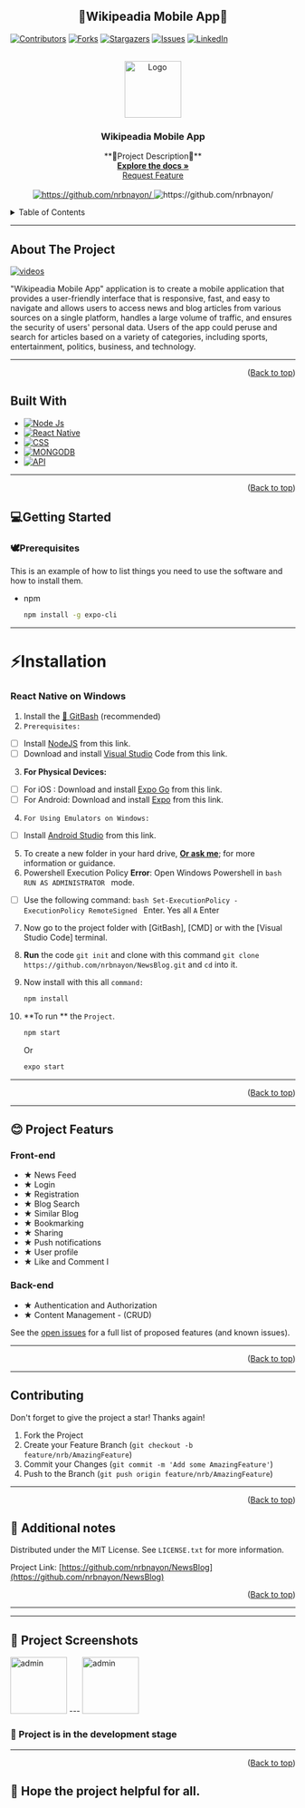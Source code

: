 <h2 align="center">🔑Wikipeadia Mobile App🔑</h2>

<a name="readme-top"></a>

[![Contributors][contributors-shield]][contributors-url]
[![Forks][forks-shield]][forks-url]
[![Stargazers][stars-shield]][stars-url]
[![Issues][issues-shield]][issues-url]
[![LinkedIn][linkedin-shield]][linkedin-url]

<!-- PROJECT LOGO -->
<br />
<div align="center">
  <a href="https://github.com/nrbnayon/NewsBlog">
    <img src="assets/image2.jpg" alt="Logo" width="100" height="100">
  </a>

<h3 align="center">Wikipeadia Mobile App</h3>

  <p align="center">
   **📝Project Description📝**
    <br />
    <a href="https://github.com/nrbnayon/NewsBlog"><strong>Explore the docs »</strong></a>
    <br />
    <a href="https://github.com/nrbnayon/NewsBlog/issues">Request Feature</a>
    <br />
    <br />
    <a>
      <a href="">
        <a href="">
    <img src="https://img.shields.io/github/issues-pr/Josee9988/project-template?color=0088ff&style=for-the-badge&logo=github" alt="https://github.com/nrbnayon/"/>
    </a>
    <img src="https://img.shields.io/badge/use%20this-template-blue?logo=github-sponsors&style=for-the-badge&color=green" alt="https://github.com/nrbnayon/">
  </a>
  </p>
</div>



<!-- TABLE OF CONTENTS -->
<details>
  <summary>Table of Contents</summary>
  <ol>
    <li>
      <a href="#about-the-project">About The Project</a>
      <ul>
        <li><a href="#built-with">Built With</a></li>
      </ul>
    </li>
    <li>
      <a href="#getting-started">Getting Started</a>
      <ul>
        <li><a href="#prerequisites">Prerequisites</a></li>
        <li><a href="#installation">Installation</a></li>
      </ul>
    </li>
    <li><a href="#usage">Usage</a></li>
    <li><a href="#roadmap">Roadmap</a></li>
    <li><a href="#contributing">Contributing</a></li>
    <li><a href="#license">License</a></li>
    <li><a href="#contact">Contact</a></li>
    <li><a href="#acknowledgments">Acknowledgments</a></li>
  </ol>
</details>


---
<!-- ABOUT THE PROJECT -->
## About The Project

[![videos][product-screenshot]](https://example.com)

"Wikipeadia Mobile App" application is to create a mobile application that provides a user-friendly interface that is responsive, fast, and easy to navigate and allows users to access news and blog articles from various sources on a single platform, handles a large volume of traffic, and ensures the security of users' personal data. Users of the app could peruse and search for articles based on a variety of categories, including sports, entertainment, politics, business, and technology.

---
<p align="right">(<a href="#readme-top">Back to top</a>)</p>

## Built With

* [![Node Js][Node.js]][Node-url]
* [![React Native][React.js]][React-url]
* [![CSS][Vue.js]][Vue-url]
* [![MONGODB][Angular.io]][Angular-url]
* [![API][Svelte.dev]][Svelte-url]

---
<p align="right">(<a href="#readme-top">Back to top</a>)</p>

<!-- GETTING STARTED -->
## 💻Getting Started

  ### 🕊️Prerequisites
This is an example of how to list things you need to use the software and how to install them.
* npm
  ```sh
  npm install -g expo-cli
  ```
---
# ⚡Installation
### React Native on Windows
1. Install the [🤖 GitBash](https://git-scm.com/downloads) (recommended)
2. `Prerequisites:` 
- [ ] Install [NodeJS](https://nodejs.org/dist/v14.17.3/node-v14.17.3-x64.msi) from this link.
- [ ] Download and install [Visual Studio](https://code.visualstudio.com/docs/?dv=win) Code from this link.
3. **For Physical Devices:**
- [ ] For iOS : Download and install [Expo Go](https://apps.apple.com/us/app/expo-go/id982107779) from this link.
- [ ] For Android: Download and install [Expo](https://play.google.com/store/apps/details?id=host.exp.exponent&hl=en&gl=US) from this link.
4. `For Using Emulators on Windows:` 
- [ ] Install [Android Studio](https://r5---sn-npoeene6.gvt1.com/edgedl/android/studio/install/2022.1.1.20/android-studio-2022.1.1.20-windows.exe?mh=_v&pl=24&shardbypass=sd&redirect_counter=1&cm2rm=sn-fja-q5je76&req_id=c084d920d2a608c0&cms_redirect=yes&mip=103.150.49.2&mm=42&mn=sn-npoeene6&ms=onc&mt=1675283401&mv=u&mvi=5&rmhost=r2---sn-npoeene6.gvt1.com&smhost=r4---sn-npoldne7.gvt1.com) from this link.
5. To create a new folder in your hard drive, **[Or ask me](https://www.facebook.com/nay.on.ii/)**; for more information or guidance.
6. Powershell Execution Policy **Error**:
Open Windows Powershell in ```bash RUN AS ADMINISTRATOR ``` mode.
- [ ] Use the following command:
    ```bash Set-ExecutionPolicy -ExecutionPolicy RemoteSigned ``` Enter.
    Yes all  ```A```  Enter
7. Now go to the project folder with [GitBash], [CMD] or with the [Visual Studio Code] terminal.
8. **Run** the code `git init` and clone with this command `git clone https://github.com/nrbnayon/NewsBlog.git` and `cd` into it.
9. Now install with this all `command:`
    ```bash
    npm install
    ```
10. **To run ** the `Project`.

    ```bash
    npm start
    ```
    Or
    ```bash
    expo start
    ```



---
<p align="right">(<a href="#readme-top">Back to top</a>)</p>


---
## 😊 Project Featurs
### Front-end
- ★ News Feed
- ★ Login
- ★ Registration
- ★ Blog Search
- ★ Similar Blog
- ★ Bookmarking
- ★ Sharing
- ★ Push notifications
- ★ User profile
- ★ Like and Comment
l
### Back-end
- ★ Authentication and Authorization
- ★ Content Management - (CRUD)

See the [open issues](https://github.com/nrbnayon/NewsBlog/issues) for a full list of proposed features (and known issues).

---
<p align="right">(<a href="#readme-top">Back to top</a>)</p>

---
<!-- CONTRIBUTING -->
## Contributing



Don't forget to give the project a star! Thanks again!

1. Fork the Project
2. Create your Feature Branch (`git checkout -b feature/nrb/AmazingFeature`)
3. Commit your Changes (`git commit -m 'Add some AmazingFeature'`)
4. Push to the Branch (`git push origin feature/nrb/AmazingFeature`)


---
<p align="right">(<a href="#readme-top">Back to top</a>)</p>

## 📝 **Additional notes**


Distributed under the MIT License. See `LICENSE.txt` for more information.

Project Link: [https://github.com/nrbnayon/NewsBlog](https://github.com/nrbnayon/NewsBlog)

<p align="right">(<a href="#readme-top">Back to top</a>)</p>

---

---

## 📸 **Project Screenshots**


<img src="assets/admin.png" alt="admin" width="100" height="100">
---
<img src="assets/admin2.png" alt="admin" width="100" height="100">


<p align="center">

### 🔖 Project is in the development stage
</p>

---
<p align="right">(<a href="#readme-top">Back to top</a>)</p>

## 🎉 Hope the project helpful for all.


[contributors-shield]: https://img.shields.io/github/contributors/nrbnayon/NewsBlog.svg?style=for-the-badge
[contributors-url]: https://github.com/github_username/NewsBlog/graphs/contributors
[forks-shield]: https://img.shields.io/github/forks/github_username/NewsBlog.svg?style=for-the-badge
[forks-url]: https://github.com/github_username/NewsBlog/network/members
[stars-shield]: https://img.shields.io/github/stars/github_username/NewsBlog.svg?style=for-the-badge
[stars-url]: https://github.com/github_username/NewsBlog/stargazers
[issues-shield]: https://img.shields.io/github/issues/github_username/NewsBlog.svg?style=for-the-badge
[issues-url]: https://github.com/github_username/NewsBlog/issues
[license-shield]: https://img.shields.io/github/license/github_username/NewsBlog.svg?style=for-the-badge
[license-url]: https://github.com/github_username/NewsBlog/blob/master/LICENSE.txt
[linkedin-shield]: https://img.shields.io/badge/-LinkedIn-black.svg?style=for-the-badge&logo=linkedin&colorB=555
[linkedin-url]: linkedin.com/in/nayon-kanti-halder-667399200/
[product-screenshot]: images/screenshot.png
[Node.js]: https://img.shields.io/badge/Node.js-000000?style=for-the-badge&logo=node.js&logoColor=white
[Node-url]: https://nodejs.org/

[React.js]: https://img.shields.io/badge/React_Native-20232A?style=for-the-badge&logo=react&logoColor=61DAFB
[React-url]: https://reactnative.dev/

[Vue.js]: https://img.shields.io/badge/CSS-1572B6?style=for-the-badge&logo=css3&logoColor=white
[Vue-url]: https://www.w3.org/Style/CSS/Overview.en.html

[Angular.io]: https://img.shields.io/badge/MongoDB-4EA94B?style=for-the-badge&logo=mongodb&logoColor=white
[Angular-url]: https://www.mongodb.com/

[Svelte.dev]: https://img.shields.io/badge/API-008000?style=for-the-badge&logo=api-dot-ai&logoColor=white
[Svelte-url]: https://apidot.com/
